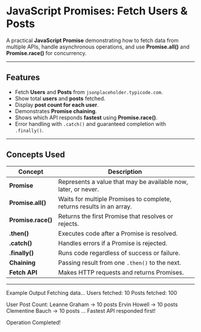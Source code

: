 #  JavaScript Promises: Fetch Users & Posts

A practical **JavaScript Promise** demonstrating how to fetch data from multiple APIs, handle asynchronous operations, and use **Promise.all()** and **Promise.race()** for concurrency.

---

##  Features

- Fetch **Users** and **Posts** from `jsonplaceholder.typicode.com`.  
- Show total **users** and **posts** fetched.  
- Display **post count for each user**.  
- Demonstrates **Promise chaining**.  
- Shows which API responds **fastest** using **Promise.race()**.  
- Error handling with `.catch()` and guaranteed completion with `.finally()`.  

---

##  Concepts Used

| Concept | Description |
|---------|-------------|
| **Promise** | Represents a value that may be available now, later, or never. |
| **Promise.all()** | Waits for multiple Promises to complete, returns results in an array. |
| **Promise.race()** | Returns the first Promise that resolves or rejects. |
| **.then()** | Executes code after a Promise is resolved. |
| **.catch()** | Handles errors if a Promise is rejected. |
| **.finally()** | Runs code regardless of success or failure. |
| **Chaining** | Passing result from one `.then()` to the next. |
| **Fetch API** | Makes HTTP requests and returns Promises. |

---

Example Output
Fetching data...
Users fetched: 10
Posts fetched: 100

User Post Count:
Leanne Graham → 10 posts
Ervin Howell → 10 posts
Clementine Bauch → 10 posts
...
Fastest API responded first!

Operation Completed!
